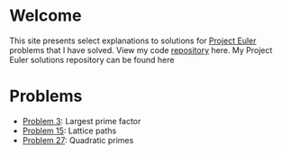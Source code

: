 # Welcome
This site presents select explanations to solutions for [Project Euler](https://projecteuler.net/) problems that I have solved.  View my code [repository](https://github.com/retiman/project-euler) here.
My Project Euler solutions repository can be found here

# Problems
- [Problem 3](/project-euler/problem-3): Largest prime factor
- [Problem 15](/project-euler/problem-15): Lattice paths
- [Problem 27](/project-euler/problem-27): Quadratic primes
